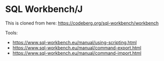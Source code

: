 # SQL Workbench/J

This is cloned from here: https://codeberg.org/sql-workbench/workbench

Tools:
- https://www.sql-workbench.eu/manual/using-scripting.html
- https://www.sql-workbench.eu/manual/command-export.html
- https://www.sql-workbench.eu/manual/command-import.html

